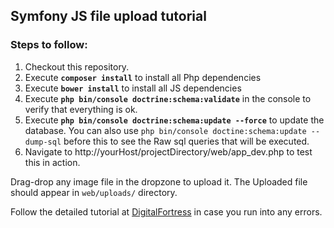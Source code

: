 ## Symfony JS file upload tutorial

### Steps to follow:

1. Checkout this repository.
2. Execute **`composer install`** to install all Php dependencies
3. Execute **`bower install`** to install all JS dependencies
4. Execute **`php bin/console doctrine:schema:validate`** in the console to verify that everything is ok.
5. Execute **`php bin/console doctrine:schema:update --force`** to update the database. You can also use `php bin/console doctine:schema:update --dump-sql` 
before this to see the Raw sql queries that will be executed.
6. Navigate to http://yourHost/projectDirectory/web/app_dev.php to test this in action.

Drag-drop any image file in the dropzone to upload it. 
The Uploaded file should appear in `web/uploads/` directory.

Follow the detailed tutorial at [DigitalFortress](http://digitalfortress.tech/js/js-file-upload-dropzone-symfony/) in case you run into any errors.

